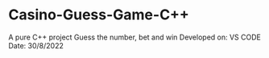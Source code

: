 # Casino-Guess-Game-C++
A pure C++ project
Guess the number, bet and win
Developed on: VS CODE
Date: 30/8/2022

